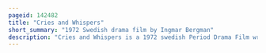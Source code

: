 ```yaml
---
pageid: 142482
title: "Cries and Whispers"
short_summary: "1972 Swedish drama film by Ingmar Bergman"
description: "Cries and Whispers is a 1972 swedish Period Drama Film written and directed by Ingmar Bergman and starring Harriet Andersson, Kari Sylwan, Ingrid Thulin and Liv Ullmann. The Film, set in a Mansion at the End of the 19th Century, is about three Sisters and a Servant who struggle with the terminal Cancer of one of the Sisters. The Servant is close to her while the other two Sisters confront their emotional Distance from each other."
---
```

